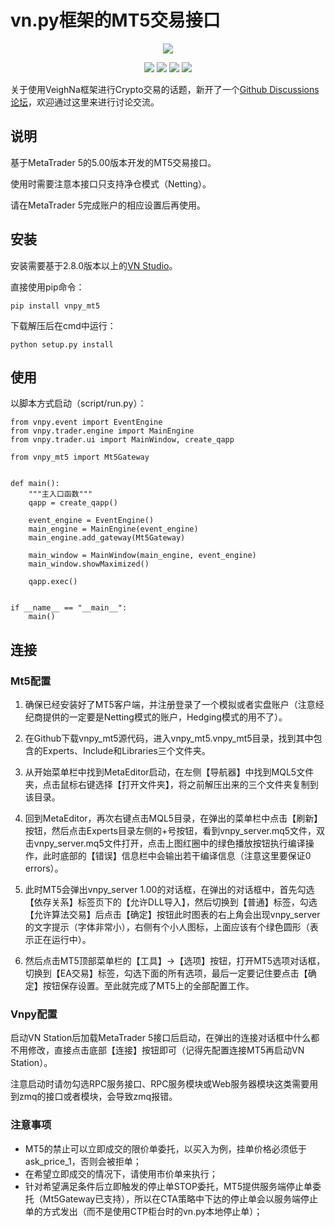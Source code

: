 # vn.py框架的MT5交易接口

<p align="center">
  <img src ="https://vnpy.oss-cn-shanghai.aliyuncs.com/vnpy-logo.png"/>
</p>

<p align="center">
    <img src ="https://img.shields.io/badge/version-9.81.1-blueviolet.svg"/>
    <img src ="https://img.shields.io/badge/platform-windows|linux|macos-yellow.svg"/>
    <img src ="https://img.shields.io/badge/python-3.7-blue.svg" />
    <img src ="https://img.shields.io/github/license/vnpy/vnpy.svg?color=orange"/>
</p>

关于使用VeighNa框架进行Crypto交易的话题，新开了一个[Github Discussions论坛](https://github.com/vn-crypto/vnpy_crypto/discussions)，欢迎通过这里来进行讨论交流。

## 说明

基于MetaTrader 5的5.00版本开发的MT5交易接口。

使用时需要注意本接口只支持净仓模式（Netting）。

请在MetaTrader 5完成账户的相应设置后再使用。

## 安装

安装需要基于2.8.0版本以上的[VN Studio](https://www.vnpy.com)。

直接使用pip命令：

```
pip install vnpy_mt5
```

下载解压后在cmd中运行：

```
python setup.py install
```

## 使用

以脚本方式启动（script/run.py）：

```
from vnpy.event import EventEngine
from vnpy.trader.engine import MainEngine
from vnpy.trader.ui import MainWindow, create_qapp

from vnpy_mt5 import Mt5Gateway


def main():
    """主入口函数"""
    qapp = create_qapp()

    event_engine = EventEngine()
    main_engine = MainEngine(event_engine)
    main_engine.add_gateway(Mt5Gateway)

    main_window = MainWindow(main_engine, event_engine)
    main_window.showMaximized()

    qapp.exec()


if __name__ == "__main__":
    main()
```

## 连接

### Mt5配置

1. 确保已经安装好了MT5客户端，并注册登录了一个模拟或者实盘账户（注意经纪商提供的一定要是Netting模式的账户，Hedging模式的用不了）。

2. 在Github下载vnpy_mt5源代码，进入vnpy_mt5.vnpy_mt5目录，找到其中包含的Experts、Include和Libraries三个文件夹。

3. 从开始菜单栏中找到MetaEditor启动，在左侧【导航器】中找到MQL5文件夹，点击鼠标右键选择【打开文件夹】，将之前解压出来的三个文件夹复制到该目录。

4. 回到MetaEditor，再次右键点击MQL5目录，在弹出的菜单栏中点击【刷新】按钮，然后点击Experts目录左侧的+号按钮，看到vnpy_server.mq5文件，双击vnpy_server.mq5文件打开，点击上图红圈中的绿色播放按钮执行编译操作，此时底部的【错误】信息栏中会输出若干编译信息（注意这里要保证0 errors）。

5. 此时MT5会弹出vnpy_server 1.00的对话框，在弹出的对话框中，首先勾选【依存关系】标签页下的【允许DLL导入】，然后切换到【普通】标签，勾选【允许算法交易】后点击【确定】按钮此时图表的右上角会出现vnpy_server的文字提示（字体非常小），右侧有个小人图标，上面应该有个绿色圆形（表示正在运行中）。

6. 然后点击MT5顶部菜单栏的【工具】->【选项】按钮，打开MT5选项对话框，切换到【EA交易】标签，勾选下面的所有选项，最后一定要记住要点击【确定】按钮保存设置。至此就完成了MT5上的全部配置工作。

### Vnpy配置

启动VN Station后加载MetaTrader 5接口后启动，在弹出的连接对话框中什么都不用修改，直接点击底部【连接】按钮即可（记得先配置连接MT5再启动VN Station）。

注意启动时请勿勾选RPC服务接口、RPC服务模块或Web服务器模块这类需要用到zmq的接口或者模块，会导致zmq报错。


### 注意事项

 - MT5的禁止可以立即成交的限价单委托，以买入为例，挂单价格必须低于ask_price_1，否则会被拒单；
 - 在希望立即成交的情况下，请使用市价单来执行；
 - 针对希望满足条件后立即触发的停止单STOP委托，MT5提供服务端停止单委托（Mt5Gateway已支持），所以在CTA策略中下达的停止单会以服务端停止单的方式发出（而不是使用CTP柜台时的vn.py本地停止单）；